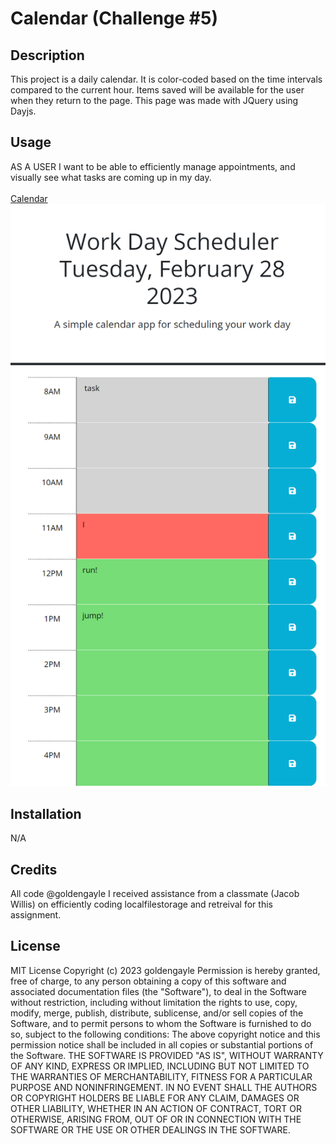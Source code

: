 # Calendar (Challenge #5)

## Description
This project is a daily calendar. It is color-coded based on the time intervals compared to the current hour. Items saved will be available for the user when they return to the page. This page was made with JQuery using Dayjs.

## Usage
AS A USER   I want to be able to efficiently manage appointments, and visually see what tasks are coming up in my day.  
<br><a href="https://goldengayle.github.io/Calendar/"> Calendar</a>
<br><img src="/assets/calendarscreenshot.png" alt="screenshot of calendar">

## Installation
N/A


## Credits
All code  @goldengayle
I received assistance from a classmate (Jacob Willis) on efficiently coding localfilestorage and retreival for this assignment.

## License
MIT License
Copyright (c) 2023 goldengayle
Permission is hereby granted, free of charge, to any person obtaining a copy of this software and associated documentation files (the "Software"), to deal in the Software without restriction, including without limitation the rights to use, copy, modify, merge, publish, distribute, sublicense, and/or sell copies of the Software, and to permit persons to whom the Software is furnished to do so, subject to the following conditions:
The above copyright notice and this permission notice shall be included in all copies or substantial portions of the Software.
THE SOFTWARE IS PROVIDED "AS IS", WITHOUT WARRANTY OF ANY KIND, EXPRESS OR IMPLIED, INCLUDING BUT NOT LIMITED TO THE WARRANTIES OF MERCHANTABILITY, FITNESS FOR A PARTICULAR PURPOSE AND NONINFRINGEMENT. IN NO EVENT SHALL THE AUTHORS OR COPYRIGHT HOLDERS BE LIABLE FOR ANY CLAIM, DAMAGES OR OTHER LIABILITY, WHETHER IN AN ACTION OF CONTRACT, TORT OR OTHERWISE, ARISING FROM, OUT OF OR IN CONNECTION WITH THE SOFTWARE OR THE USE OR OTHER DEALINGS IN THE SOFTWARE.

